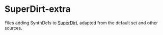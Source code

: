 # SuperDirt-extra
Files adding SynthDefs to [SuperDirt](https://github.com/musikinformatik/SuperDirt), adapted from the default set and other sources.
